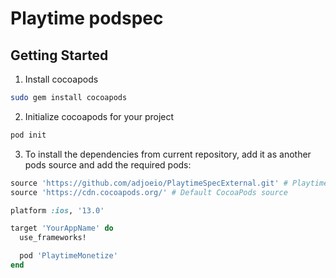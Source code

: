 # Playtime podspec

## Getting Started

1. Install cocoapods
```bash
sudo gem install cocoapods
```

2. Initialize cocoapods for your project
```bash
pod init
```

3. To install the dependencies from current repository, add it as another pods source and add the required pods:
```ruby
source 'https://github.com/adjoeio/PlaytimeSpecExternal.git' # Playtime repository
source 'https://cdn.cocoapods.org/' # Default CocoaPods source

platform :ios, '13.0'

target 'YourAppName' do
  use_frameworks!

  pod 'PlaytimeMonetize'
end
````